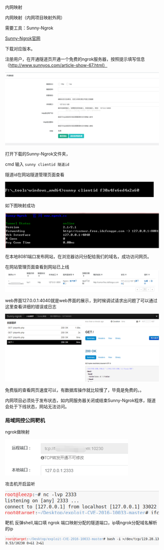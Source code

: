 内网映射

内网映射（内网项目映射外网）

需要工具：Sunny-Ngrok

[Sunny-Ngrok官网](https://www.ngrok.cc/)

下载对应版本。


注册用户，在开通隧道页开通一个免费的ngrok服务器，按照提示填写信息（http://www.sunnyos.com/article-show-67.html）

![](1.png)

打开下载的Sunny-Ngrok文件夹，

cmd 输入 	```sunny clientid 隧道id```

隧道id在网站隧道管理页面查看

![](2.PNG)

如下图映射成功

![](3.PNG)

在本地8081端口发布网站，在浏览器访问分配给我们的域名，成功访问网页。

在网站管理页面查看到网站已上线
![](4.png)

web界面127.0.0.1:4040就是web界面的展示，到时候调试请求出问题了可以通过这里查看详细的错误或日志

![](5.png)


免费版的查看网页速度可以，有数据库操作就比较慢了，毕竟是免费的。。

内网项目必须处于发布状态，如内网服务器关闭或结束Sunny-Ngrok程序，隧道会处于下线状态，网站无法访问。



### 局域网控公网靶机


ngrok做映射

![](8.jpg)

攻击机开启监听

![](7.png)

靶机 反弹shell,端口填 ngrok 端口映射分配的隧道端口，ip填ngrok分配域名解析的ip

![](6.jpg)
